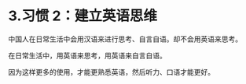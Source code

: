 # 3.习惯 2：建立英语思维

中国人在日常生活中会用汉语来进行思考、自言自语。却不会用英语来思考。

在日常生活中，用英语来思考，用英语来自言自语。

因为这样更多的使用，才能更熟悉英语，然后听力、口语才能更好。